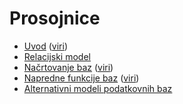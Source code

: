 # Prosojnice

* [Uvod](https://jaanos.github.io/OPB/predavanja/prosojnice/01-uvod.html) ([viri](https://github.com/jaanos/OPB/tree/master/predavanja/prosojnice/01-uvod/))
* [Relacijski model](https://jaanos.github.io/OPB/predavanja/prosojnice/02-relacijski-model.html)
* [Načrtovanje baz](https://jaanos.github.io/OPB/predavanja/prosojnice/03-nacrtovanje-baz.html) ([viri](https://github.com/jaanos/OPB/tree/master/predavanja/prosojnice/03-nacrtovanje-baz/))
* [Napredne funkcije baz](https://jaanos.github.io/OPB/predavanja/prosojnice/04-napredne-funkcije-baz.html) ([viri](https://github.com/jaanos/OPB/tree/master/predavanja/prosojnice/04-napredne-funkcije-baz/))
* [Alternativni modeli podatkovnih baz](https://jaanos.github.io/OPB/predavanja/prosojnice/05-alternativni-modeli-podatkovnih-baz.html)
